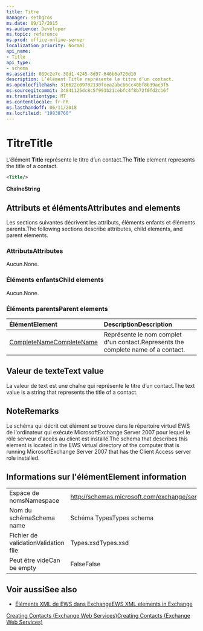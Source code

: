```yaml
---
title: Titre
manager: sethgros
ms.date: 09/17/2015
ms.audience: Developer
ms.topic: reference
ms.prod: office-online-server
localization_priority: Normal
api_name:
- Title
api_type:
- schema
ms.assetid: 089c2e7c-38d1-4245-8d97-646b6a720d10
description: L’élément Title représente le titre d’un contact.
ms.openlocfilehash: 316622e09702130feea2abc66cc40bf8b39ae3f5
ms.sourcegitcommit: 34041125dc8c5f993b21cebfc4f8b72f0fd2cb6f
ms.translationtype: MT
ms.contentlocale: fr-FR
ms.lasthandoff: 06/11/2018
ms.locfileid: "19838760"
---
```

# <a name="title"></a><span data-ttu-id="3358a-103">Titre</span><span class="sxs-lookup"><span data-stu-id="3358a-103">Title</span></span>

<span data-ttu-id="3358a-104">L’élément **Title** représente le titre d’un contact.</span><span class="sxs-lookup"><span data-stu-id="3358a-104">The **Title** element represents the title of a contact.</span></span> 
  
```xml
<Title/>
```

 <span data-ttu-id="3358a-105">**Chaîne**</span><span class="sxs-lookup"><span data-stu-id="3358a-105">**String**</span></span>
## <a name="attributes-and-elements"></a><span data-ttu-id="3358a-106">Attributs et éléments</span><span class="sxs-lookup"><span data-stu-id="3358a-106">Attributes and elements</span></span>

<span data-ttu-id="3358a-107">Les sections suivantes décrivent les attributs, éléments enfants et éléments parents.</span><span class="sxs-lookup"><span data-stu-id="3358a-107">The following sections describe attributes, child elements, and parent elements.</span></span>
  
### <a name="attributes"></a><span data-ttu-id="3358a-108">Attributs</span><span class="sxs-lookup"><span data-stu-id="3358a-108">Attributes</span></span>

<span data-ttu-id="3358a-109">Aucun.</span><span class="sxs-lookup"><span data-stu-id="3358a-109">None.</span></span>
  
### <a name="child-elements"></a><span data-ttu-id="3358a-110">Éléments enfants</span><span class="sxs-lookup"><span data-stu-id="3358a-110">Child elements</span></span>

<span data-ttu-id="3358a-111">Aucun.</span><span class="sxs-lookup"><span data-stu-id="3358a-111">None.</span></span>
  
### <a name="parent-elements"></a><span data-ttu-id="3358a-112">Éléments parents</span><span class="sxs-lookup"><span data-stu-id="3358a-112">Parent elements</span></span>

|<span data-ttu-id="3358a-113">**Élément**</span><span class="sxs-lookup"><span data-stu-id="3358a-113">**Element**</span></span>|<span data-ttu-id="3358a-114">**Description**</span><span class="sxs-lookup"><span data-stu-id="3358a-114">**Description**</span></span>|
|:-----|:-----|
|[<span data-ttu-id="3358a-115">CompleteName</span><span class="sxs-lookup"><span data-stu-id="3358a-115">CompleteName</span></span>](completename.md) <br/> |<span data-ttu-id="3358a-116">Représente le nom complet d'un contact.</span><span class="sxs-lookup"><span data-stu-id="3358a-116">Represents the complete name of a contact.</span></span>  <br/> |
   
## <a name="text-value"></a><span data-ttu-id="3358a-117">Valeur de texte</span><span class="sxs-lookup"><span data-stu-id="3358a-117">Text value</span></span>

<span data-ttu-id="3358a-118">La valeur de text est une chaîne qui représente le titre d’un contact.</span><span class="sxs-lookup"><span data-stu-id="3358a-118">The text value is a string that represents the title of a contact.</span></span>
  
## <a name="remarks"></a><span data-ttu-id="3358a-119">Note</span><span class="sxs-lookup"><span data-stu-id="3358a-119">Remarks</span></span>

<span data-ttu-id="3358a-120">Le schéma qui décrit cet élément se trouve dans le répertoire virtuel EWS de l'ordinateur qui exécute MicrosoftExchange Server 2007 pour lequel le rôle serveur d'accès au client est installé.</span><span class="sxs-lookup"><span data-stu-id="3358a-120">The schema that describes this element is located in the EWS virtual directory of the computer that is running MicrosoftExchange Server 2007 that has the Client Access server role installed.</span></span>
  
## <a name="element-information"></a><span data-ttu-id="3358a-121">Informations sur l'élément</span><span class="sxs-lookup"><span data-stu-id="3358a-121">Element information</span></span>

|||
|:-----|:-----|
|<span data-ttu-id="3358a-122">Espace de noms</span><span class="sxs-lookup"><span data-stu-id="3358a-122">Namespace</span></span>  <br/> |http://schemas.microsoft.com/exchange/services/2006/types  <br/> |
|<span data-ttu-id="3358a-123">Nom du schéma</span><span class="sxs-lookup"><span data-stu-id="3358a-123">Schema name</span></span>  <br/> |<span data-ttu-id="3358a-124">Schéma Types</span><span class="sxs-lookup"><span data-stu-id="3358a-124">Types schema</span></span>  <br/> |
|<span data-ttu-id="3358a-125">Fichier de validation</span><span class="sxs-lookup"><span data-stu-id="3358a-125">Validation file</span></span>  <br/> |<span data-ttu-id="3358a-126">Types.xsd</span><span class="sxs-lookup"><span data-stu-id="3358a-126">Types.xsd</span></span>  <br/> |
|<span data-ttu-id="3358a-127">Peut être vide</span><span class="sxs-lookup"><span data-stu-id="3358a-127">Can be empty</span></span>  <br/> |<span data-ttu-id="3358a-128">False</span><span class="sxs-lookup"><span data-stu-id="3358a-128">False</span></span>  <br/> |
   
## <a name="see-also"></a><span data-ttu-id="3358a-129">Voir aussi</span><span class="sxs-lookup"><span data-stu-id="3358a-129">See also</span></span>



- [<span data-ttu-id="3358a-130">Éléments XML de EWS dans Exchange</span><span class="sxs-lookup"><span data-stu-id="3358a-130">EWS XML elements in Exchange</span></span>](ews-xml-elements-in-exchange.md)


[<span data-ttu-id="3358a-131">Creating Contacts (Exchange Web Services)</span><span class="sxs-lookup"><span data-stu-id="3358a-131">Creating Contacts (Exchange Web Services)</span></span>](http://msdn.microsoft.com/library/4845917e-70d1-481c-bbd7-011ec6571789%28Office.15%29.aspx)

